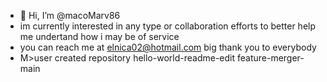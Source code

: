- 👋 Hi, I’m @macoMarv86
- im currently interested in any type or collaboration efforts to better help me undertand how i may be of service 
- you can reach me at elnica02@hotmail.com  big thank you to everybody 
- M>user created repository hello-world-readme-edit feature-merger-main

